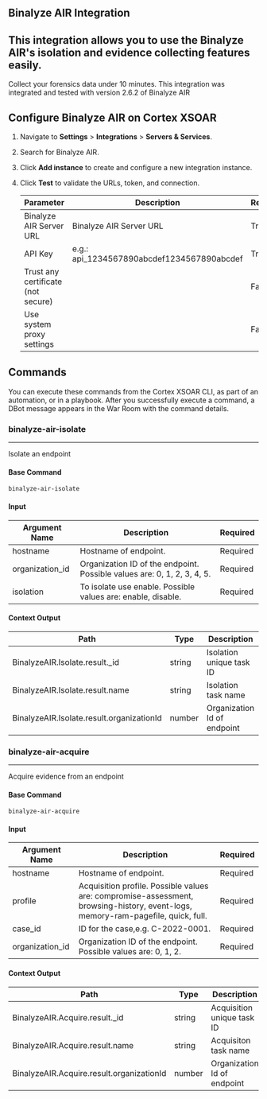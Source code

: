## Binalyze AIR Integration
This integration allows you to use the Binalyze AIR's isolation and evidence collecting features easily.
---

Collect your forensics data under 10 minutes.
This integration was integrated and tested with version 2.6.2 of Binalyze AIR

## Configure Binalyze AIR on Cortex XSOAR

1. Navigate to **Settings** > **Integrations** > **Servers & Services**.
2. Search for Binalyze AIR.
3. Click **Add instance** to create and configure a new integration instance.
4. Click **Test** to validate the URLs, token, and connection.

    | **Parameter** | **Description** | **Required** |
    | --- | --- | --- |
    | Binalyze AIR Server URL | Binalyze AIR Server URL | True |
    | API Key | e.g.: api_1234567890abcdef1234567890abcdef | True |
    | Trust any certificate (not secure) |  | False |
    | Use system proxy settings |  | False |

## Commands

You can execute these commands from the Cortex XSOAR CLI, as part of an automation, or in a playbook.
After you successfully execute a command, a DBot message appears in the War Room with the command details.

### binalyze-air-isolate

***
Isolate an endpoint


#### Base Command

`binalyze-air-isolate`
#### Input

| **Argument Name** | **Description** | **Required** |
| --- | --- | --- |
| hostname | Hostname of endpoint. | Required |
| organization_id | Organization ID of the endpoint. Possible values are: 0, 1, 2, 3, 4, 5. | Required |
| isolation | To isolate use enable. Possible values are: enable, disable. | Required |


#### Context Output

| **Path** | **Type** | **Description** |
| --- | --- | --- |
| BinalyzeAIR.Isolate.result._id | string | Isolation unique task ID |
| BinalyzeAIR.Isolate.result.name | string | Isolation task name |
| BinalyzeAIR.Isolate.result.organizationId | number | Organization Id of endpoint |

### binalyze-air-acquire
***
Acquire evidence from an endpoint


#### Base Command

`binalyze-air-acquire`
#### Input

| **Argument Name** | **Description** | **Required** |
| --- | --- | --- |
| hostname | Hostname of endpoint. | Required |
| profile | Acquisition profile. Possible values are: compromise-assessment, browsing-history, event-logs, memory-ram-pagefile, quick, full. | Required |
| case_id | ID for the case,e.g. C-2022-0001. | Required |
| organization_id | Organization ID of the endpoint. Possible values are: 0, 1, 2. | Required |


#### Context Output

| **Path** | **Type** | **Description** |
| --- | --- | --- |
| BinalyzeAIR.Acquire.result._id | string | Acquisition unique task ID |
| BinalyzeAIR.Acquire.result.name | string | Acquisiton task name |
| BinalyzeAIR.Acquire.result.organizationId | number | Organization Id of endpoint |